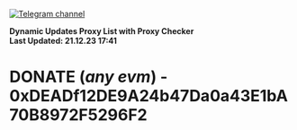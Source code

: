 [![Telegram channel](https://img.shields.io/endpoint?url=https://runkit.io/damiankrawczyk/telegram-badge/branches/master?url=https://t.me/n4z4v0d)](https://t.me/n4z4v0d) 

**Dynamic Updates Proxy List with Proxy Checker**  
**Last Updated: 21.12.23 17:41**

# DONATE (_any evm_) - 0xDEADf12DE9A24b47Da0a43E1bA70B8972F5296F2
